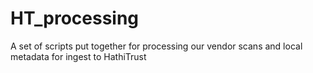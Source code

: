 # HT_processing
A set of scripts put together for processing our vendor scans and local metadata for ingest to HathiTrust
